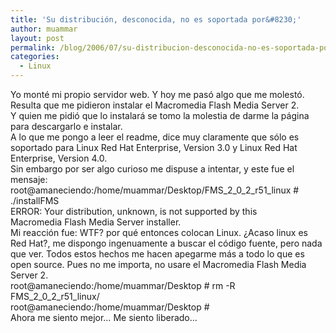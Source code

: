 ```yaml
---
title: 'Su distribución, desconocida, no es soportada por&#8230;'
author: muammar
layout: post
permalink: /blog/2006/07/su-distribucion-desconocida-no-es-soportada-por/
categories:
  - Linux
---
```

Yo monté mi propio servidor web. Y hoy me pasó algo que me molestó. Resulta que me pidieron instalar el Macromedia Flash Media Server 2.  
Y quien me pidió que lo instalará se tomo la molestia de darme la página para descargarlo e instalar.  
A lo que me pongo a leer el readme, dice muy claramente que sólo es soportado para Linux Red Hat Enterprise, Version 3.0 y Linux Red Hat Enterprise, Version 4.0.  
Sin embargo por ser algo curioso me dispuse a intentar, y este fue el mensaje:  
root@amaneciendo:/home/muammar/Desktop/FMS\_2\_0\_2\_r51_linux # ./installFMS  
ERROR: Your distribution, unknown, is not supported by this  
Macromedia Flash Media Server installer.  
Mi reacción fue: WTF? por qué entonces colocan Linux. ¿Acaso linux es Red Hat?, me dispongo ingenuamente a buscar el código fuente, pero nada que ver. Todos estos hechos me hacen apegarme más a todo lo que es open source. Pues no me importa, no usare el Macromedia Flash Media Server 2.  
root@amaneciendo:/home/muammar/Desktop # rm -R FMS\_2\_0\_2\_r51_linux/  
root@amaneciendo:/home/muammar/Desktop #  
Ahora me siento mejor&#8230; Me siento liberado&#8230;
